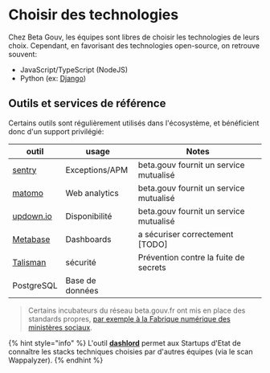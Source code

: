 # Choisir des technologies

Chez Beta Gouv, les équipes sont libres de choisir les technologies de leurs choix. Cependant, en favorisant des technologies open-source, on retrouve souvent:

* JavaScript/TypeScript (NodeJS)
* Python (ex: [Django](https://www.djangoproject.com))

## Outils et services de référence

Certains outils sont régulièrement utilisés dans l'écosystème, et bénéficient donc d'un support privilégié:

| outil                                                | usage           | Notes                                  |
| ---------------------------------------------------- | --------------- | -------------------------------------- |
| [sentry](https://sentry.incubateur.net/)             | Exceptions/APM  | beta.gouv fournit un service mutualisé |
| [matomo](https://stats.data.gouv.fr)                 | Web analytics   | beta.gouv fournit un service mutualisé |
| [updown.io](https://updown.io)                       | Disponibilité   | beta.gouv fournit un service mutualisé |
| [Metabase](https://www.metabase.com/)                | Dashboards      | a sécuriser correctement [TODO]        |
| [Talisman](https://github.com/thoughtworks/talisman) | sécurité        | Prévention contre la fuite de secrets  |
| PostgreSQL                                           | Base de données |


> Certains incubateurs du réseau beta.gouv.fr ont mis en place des standards propres, [par exemple à la Fabrique numérique des ministères sociaux](https://socialgouv.github.io/support/#/README).

{% hint style="info" %}
L'outil [**dashlord**](../../travailler-a-beta-gouv/jutilise-les-outils-de-la-communaute/dashlord/) permet aux Startups d'Etat de connaître les stacks techniques choisies par d'autres équipes (via le scan Wappalyzer).
{% endhint %}
